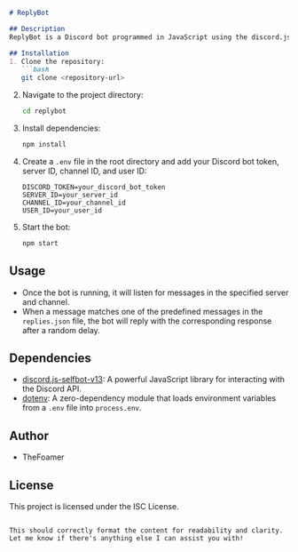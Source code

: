 ```markdown
# ReplyBot

## Description
ReplyBot is a Discord bot programmed in JavaScript using the discord.js-selfbot-v13 library. It listens for messages in a specific server and channel and replies with predefined responses stored in a JSON file. The bot also introduces random delays before replying to messages.

## Installation
1. Clone the repository:
   ```bash
   git clone <repository-url>
   ```
2. Navigate to the project directory:
   ```bash
   cd replybot
   ```
3. Install dependencies:
   ```bash
   npm install
   ```
4. Create a `.env` file in the root directory and add your Discord bot token, server ID, channel ID, and user ID:
   ```plaintext
   DISCORD_TOKEN=your_discord_bot_token
   SERVER_ID=your_server_id
   CHANNEL_ID=your_channel_id
   USER_ID=your_user_id
   ```
5. Start the bot:
   ```bash
   npm start
   ```

## Usage
- Once the bot is running, it will listen for messages in the specified server and channel.
- When a message matches one of the predefined messages in the `replies.json` file, the bot will reply with the corresponding response after a random delay.

## Dependencies
- [discord.js-selfbot-v13](https://www.npmjs.com/package/discord.js-selfbot-v13): A powerful JavaScript library for interacting with the Discord API.
- [dotenv](https://www.npmjs.com/package/dotenv): A zero-dependency module that loads environment variables from a `.env` file into `process.env`.

## Author
- TheFoamer

## License
This project is licensed under the ISC License.
```

This should correctly format the content for readability and clarity. Let me know if there's anything else I can assist you with!